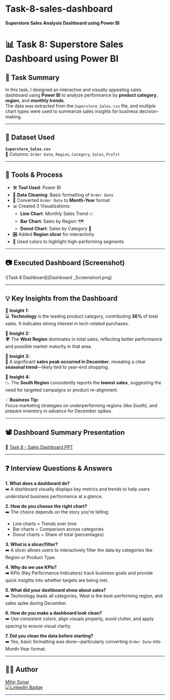 # Task-8-sales-dashboard
**Superstore Sales Analysis Dashboard using Power BI**

# 📊 Task 8: Superstore Sales Dashboard using Power BI

## 📝 Task Summary

In this task, I designed an interactive and visually appealing sales dashboard using **Power BI** to analyze performance by **product category**, **region**, and **monthly trends**.  
The data was extracted from the `Superstore_Sales.csv` file, and multiple chart types were used to summarize sales insights for business decision-making.

---

## 📁 Dataset Used

**`Superstore_Sales.csv`**  
🧾 Columns: `Order Date`, `Region`, `Category`, `Sales`, `Profit`

---

## 🔧 Tools & Process

- 🛠 **Tool Used**: Power BI
- 🧹 **Data Cleaning**: Basic formatting of `Order Date`
- 📆 Converted `Order Date` to **Month-Year** format
- 📊 Created 3 Visualizations:
  - **Line Chart**: Monthly Sales Trend 📈
  - **Bar Chart**: Sales by Region 🗺️
  - **Donut Chart**: Sales by Category 🍩
- 🎛️ Added **Region slicer** for interactivity
- 🎨 Used colors to highlight high-performing segments

---

## 📷 Executed Dashboard (Screenshot)

![Task 8 Dashboard](Dashboard _Screenshort.png)

---

## 💡 Key Insights from the Dashboard

🔹 **Insight 1:**  
💻 **Technology** is the leading product category, contributing **36%** of total sales. It indicates strong interest in tech-related purchases.

🔹 **Insight 2:**  
🌍 The **West Region** dominates in total sales, reflecting better performance and possible market maturity in that area.

🔹 **Insight 3:**  
🎄 A significant **sales peak occurred in December**, revealing a clear **seasonal trend**—likely tied to year-end shopping.

🔹 **Insight 4:**  
📉 The **South Region** consistently reports the **lowest sales**, suggesting the need for targeted campaigns or product re-alignment.

💡 **Business Tip:**  
Focus marketing strategies on underperforming regions (like South), and prepare inventory in advance for December spikes.

---

## 📽️ Dashboard Summary Presentation

🎯 [Task 8 - Sales Dashboard PPT](Task8_Superstore_Sales_Dashboard_Presentation.pptx)

---

## ❓ Interview Questions & Answers

**1. What does a dashboard do?**  
➡️ A dashboard visually displays key metrics and trends to help users understand business performance at a glance.

**2. How do you choose the right chart?**  
➡️ The choice depends on the story you're telling:
- Line charts = Trends over time  
- Bar charts = Comparison across categories  
- Donut charts = Share of total (percentages)

**3. What is a slicer/filter?**  
➡️ A slicer allows users to interactively filter the data by categories like Region or Product Type.

**4. Why do we use KPIs?**  
➡️ KPIs (Key Performance Indicators) track business goals and provide quick insights into whether targets are being met.

**5. What did your dashboard show about sales?**  
➡️ Technology leads all categories, West is the best-performing region, and sales spike during December.

**6. How do you make a dashboard look clean?**  
➡️ Use consistent colors, align visuals properly, avoid clutter, and apply spacing to ensure visual clarity.

**7. Did you clean the data before starting?**  
➡️ Yes, basic formatting was done—particularly converting `Order Date` into Month-Year format.

---

## 👨‍💻 Author 

[Mihir Sonar](https://www.linkedin.com/in/mihir-sonar-2287041bb)  
[![LinkedIn Badge](https://img.shields.io/badge/LinkedIn-blue?style=for-the-badge&logo=linkedin&logoColor=white)](https://www.linkedin.com/in/mihir-sonar-2287041bb)

---
